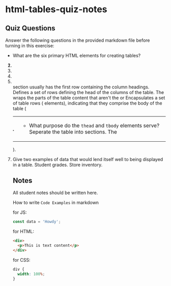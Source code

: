 # html-tables-quiz-notes

## Quiz Questions

Answer the following questions in the provided markdown file before turning in this exercise:

- What are the six primary HTML elements for creating tables?

1. <table>
2. <thead>
3. <tfoot>
4. <tbody>
5. <th>
6. <td>

- What purpose do the `thead` and `tbody` elements serve?
  Seperate the table into sections.
  The <thead> section usually has the first row containing the column headings.
  Defines a set of rows defining the head of the columns of the table.
  The <tbody> wraps the parts of the table content that aren't the <thead> or <tfoot>
  Encapsulates a set of table rows (<tr> elements), indicating that they comprise the body of the table (<table>).

- Give two examples of data that would lend itself well to being displayed in a table.
  Student grades.
  Store inventory.

## Notes

All student notes should be written here.

How to write `Code Examples` in markdown

for JS:

```javascript
const data = 'Howdy';
```

for HTML:

```html
<div>
  <p>This is text content</p>
</div>
```

for CSS:

```css
div {
  width: 100%;
}
```
